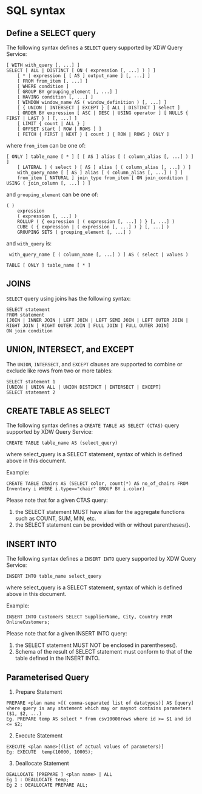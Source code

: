 # SQL syntax

## Define a SELECT query

The following syntax defines a `SELECT` query supported by XDW Query Service:

```
[ WITH with_query [, ...] ]
SELECT [ ALL | DISTINCT [ ON ( expression [, ...] ) ] ]
    [ * | expression [ [ AS ] output_name ] [, ...] ]
    [ FROM from_item [, ...] ]
    [ WHERE condition ]
    [ GROUP BY grouping_element [, ...] ]
    [ HAVING condition [, ...] ]
    [ WINDOW window_name AS ( window_definition ) [, ...] ]
    [ { UNION | INTERSECT | EXCEPT } [ ALL | DISTINCT ] select ]
    [ ORDER BY expression [ ASC | DESC | USING operator ] [ NULLS { FIRST | LAST } ] [, ...] ]
    [ LIMIT { count | ALL } ]
    [ OFFSET start [ ROW | ROWS ] ]
    [ FETCH { FIRST | NEXT } [ count ] { ROW | ROWS } ONLY ]
```

where `from_item` can be one of:

```
[ ONLY ] table_name [ * ] [ [ AS ] alias [ ( column_alias [, ...] ) ] ]
    [ LATERAL ] ( select ) [ AS ] alias [ ( column_alias [, ...] ) ]
    with_query_name [ [ AS ] alias [ ( column_alias [, ...] ) ] ]
    from_item [ NATURAL ] join_type from_item [ ON join_condition | USING ( join_column [, ...] ) ]
```

and `grouping_element` can be one of:

```
( )
    expression
    ( expression [, ...] )
    ROLLUP ( { expression | ( expression [, ...] ) } [, ...] )
    CUBE ( { expression | ( expression [, ...] ) } [, ...] )
    GROUPING SETS ( grouping_element [, ...] )
```

and `with_query` is:

```
 with_query_name [ ( column_name [, ...] ) ] AS ( select | values )
 
TABLE [ ONLY ] table_name [ * ]
```


## JOINS

`SELECT` query using joins has the following syntax:

```
SELECT statement
FROM statement
[JOIN | INNER JOIN | LEFT JOIN | LEFT SEMI JOIN | LEFT OUTER JOIN | RIGHT JOIN | RIGHT OUTER JOIN | FULL JOIN | FULL OUTER JOIN]
ON join condition
```


## UNION, INTERSECT, and EXCEPT

The `UNION`, `INTERSECT`, and `EXCEPT` clauses are supported to combine or exclude like rows from two or more tables:

```
SELECT statement 1
[UNION | UNION ALL | UNION DISTINCT | INTERSECT | EXCEPT]
SELECT statement 2
```
## CREATE TABLE AS SELECT

The following syntax defines a `CREATE TABLE AS SELECT (CTAS)` query supported by XDW Query Service:

```
CREATE TABLE table_name AS (select_query)
```

where select_query is a SELECT statement, syntax of which is defined above in this document.

Example:
```
CREATE TABLE Chairs AS (SELECT color, count(*) AS no_of_chairs FROM Inventory i WHERE i.type=="chair" GROUP BY i.color)
```
Please note that for a given CTAS query:

1. the SELECT statement MUST have alias for the aggregate functions such as COUNT, SUM, MIN, etc. 
2. the SELECT statement can be provided with or without parentheses().

## INSERT INTO

The following syntax defines a `INSERT INTO` query supported by XDW Query Service:

```
INSERT INTO table_name select_query
```

where select_query is a SELECT statement, syntax of which is defined above in this document.

Example:
```
INSERT INTO Customers SELECT SupplierName, City, Country FROM OnlineCustomers;
```
Please note that for a given INSERT INTO query:

1. the SELECT statement MUST NOT be enclosed in parentheses().
2. Schema of the result of SELECT statement must conform to that of the table defined in the INSERT INTO.

## Parameterised Query
1. Prepare Statement
```
PREPARE <plan name >[( comma-separated list of datatypes)] AS [query]
where query is any statement which may or maynot contains parameters ($1, $2, ...)
Eg. PREPARE temp AS select * from csv10000rows where id >= $1 and id <= $2;
 ```
 
2. Execute Statement
```
EXECUTE <plan name>[(list of actual values of parameters)]
Eg: EXECUTE  temp(10000, 10005);
```
 
3. Deallocate Statement
```
DEALLOCATE [PREPARE ] <plan name> | ALL
Eg 1 : DEALLOCATE temp;
Eg 2 : DEALLOCATE PREPARE ALL;
```